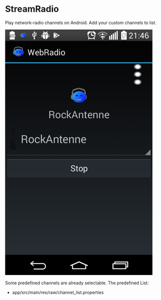# StreamRadio
Play network-radio channels on Android.
Add your custom channels to list.

![Screenshot](doc/Screenshot001.png)

Some predefined channels are already selectable.
The predefined List:
* app/src/main/res/raw/channel_list.properties
